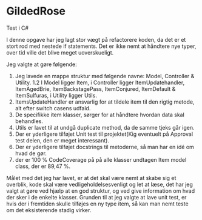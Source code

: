 # GildedRose
 Test i C#

I denne opgave har jeg lagt stor vægt på refactorere koden, da det er et stort rod med nestede if statements.
Det er ikke nemt at håndtere nye typer, over tid ville det blive  meget uoverskueligt.

Jeg valgte at gøre følgende:

 1. Jeg lavede en mappe struktur med følgende navne: Model, Controller & Utility.
    1.2 I Model ligger Item, i Controller ligger ItemUpdatehandler, ItemAgedBrie, ItemBackstagePass, ItemConjured, ItemDefault & ItemSulfuras,
    i Utility ligger Utils.
 2. ItemsUpdateHandler er ansvarlig for at tildele item til den rigtig metode, alt efter switch casens udfald.
 3. De specifikke item klasser, sørger for at håndtere hvordan data skal behandles.
 4. Utils er lavet til at undgå duplicate method, da de samme tjeks går igen.
 5. Der er yderligere tilføjet Unit test til projektet(Kig eventuelt på Approval test delen, den er meget interessant).
 6. Der er yderligere tilføjet docstrings til metoderne, så man har en idé om hvad de gør.
 7. der er 100 % CodeCoverage på på alle klasser undtagen Item model class, der er 89,47 %. 
 
Målet med det jeg har lavet, er at det skal være nemt at skabe sig et overblik, kode skal være vedligeholdelsesvenligt og let at læse, det har jeg valgt at gøre ved hjælp at en god struktur, og ved give information om hvad der sker i de enkelte klasser.
Grunden til at jeg valgte at lave unit test, er hvis der i fremtiden skulle tilføjes en ny type item, så kan man nemt teste om det eksisterende stadig virker. 
